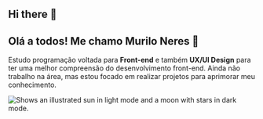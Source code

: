 ## Hi there 👋

## Olá a todos! Me chamo Murilo Neres 👋
Estudo programação voltada para **Front-end** e também **UX/UI Design** para ter uma melhor compreensão do desenvolvimento front-end.
Ainda não trabalho na área, mas estou focado em realizar projetos para aprimorar meu conhecimento.

<picture>
  <source media="(prefers-color-scheme: dark)" srcset="https://user-images.githubusercontent.com/25423296/163456776-7f95b81a-f1ed-45f7-b7ab-8fa810d529fa.png">
  <source media="(prefers-color-scheme: light)" srcset="https://user-images.githubusercontent.com/25423296/163456779-a8556205-d0a5-45e2-ac17-42d089e3c3f8.png">
  <img alt="Shows an illustrated sun in light mode and a moon with stars in dark mode." src="https://user-images.githubusercontent.com/25423296/163456779-a8556205-d0a5-45e2-ac17-42d089e3c3f8.png">
</picture>
<!--
- 🔭 I’m currently working on ...
- 🌱 I’m currently learning ...
- 👯 I’m looking to collaborate on ...
- 🤔 I’m looking for help with ...
- 💬 Ask me about ...
- 📫 How to reach me: ...
- 😄 Pronouns: ...
- ⚡ Fun fact: ...
-->


<!-- 
<a href="https://github.com/imMuriloNeres/github-readme-stats">
  <img height=180em align="center" src="https://github-readme-stats.vercel.app/api?username=imMuriloNeres&theme=onedark"/>
</a>
<a href="https://github.com/imMuriloNeres/convoychat">
  <img height=180em align="center" src="https://github-readme-stats.vercel.app/api/top-langs?username=imMuriloNeres&layout=compact&langs_count=8&card_width=100"&theme=onedark/>
</a> -->
